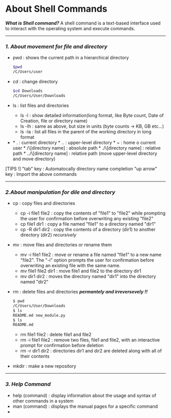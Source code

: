 # **About Shell Commands** 

***What is Shell command?***
A shell command is a text-based interface used to interact with the operating system and execute commands.

-------------

 ### *1. About movement for file and directory*
 
 * pwd : shows the current path in a hierarchical directory
    ```sh
    $pwd
    /C/Users/user
    ```
    
 * cd : change directory
    ```sh
    $cd Downloads
    /C/Users/User/Downloads
    ```

* ls : list files and directories
    * ls -l : show detailed information(long format, like Byte count, Date of Creation, file or directory name)
    * ls -lh : same as above, but size in units (byte counts -> KB, GB etc...)
    * ls -la : list all files in the parent of the working directory in long format

* <arguments>
    * . : current directory
    * .. : upper-level directory
    * ~ : home o current user
    * /\[directory name] : absolute path
    * ./\[directory name] : relative path
    * ../\[directory name] : relative path (move upper-level directory and move directory)

\[TIPS !]
"tab" key : Automatocally directory name completion
"up arrow" key : Import the above commands

------------------

### *2.About manipulation for dile and directory* 

* cp : copy files and directories
    * cp -i file1 file2 : copy the contents of "file1" to "file2" while prompting the user for confirmation before overwriting any existing "file2"
    * cp file1 dir1 : copy a file named "file1" to a directory named "dir1"
    * cp -R dir1 dir2 : copy the contents of a directory (dir1) to another directory (dir2) *recursively*

* mv : move files and directories or rename them
    * mv -i file1 file2 : move or rename a file named "file1" to a new name "file2". The "-i" option prompts the user for confirmation before overwriting an existing file with the same name.
    * mv file1 file2 dir1 : move file1 and file2 to the directory dir1
    * mv dir1 dir2 : moves the directory named "dir1" into the directory named "dir2"

* rm : delete files and directories ***permantely and irreversevely !!***
    ```sh
    $ pwd
    /C/Users/User/Downloads
    $ ls
    README.md new_module.py
    $ ls 
    README.md
    ```
    * rm file1 file2 : delete file1 and file2
    * rm -i file1 file2 : remove two files, file1 and file2, with an interactive prompt for confirmation before deletion
    * rm -r dir1 dir2 : directories dir1 and dir2 are deleted along with all of their contents

* mkdir : make a new repository

---------

### *3. Help Command*

* help (command) : display information about the usage and syntax of other commands in a system
* man (command) : displays the manual pages for a specific command
* 



    
